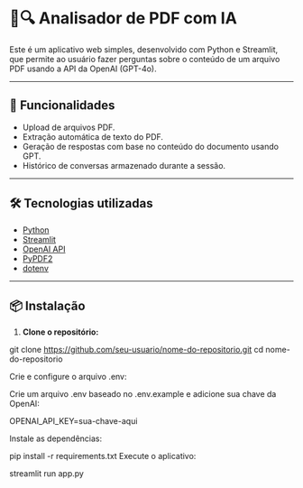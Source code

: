# 📄🔍 Analisador de PDF com IA

Este é um aplicativo web simples, desenvolvido com Python e Streamlit, que permite ao usuário fazer perguntas sobre o conteúdo de um arquivo PDF usando a API da OpenAI (GPT-4o).

---

## 🚀 Funcionalidades

- Upload de arquivos PDF.
- Extração automática de texto do PDF.
- Geração de respostas com base no conteúdo do documento usando GPT.
- Histórico de conversas armazenado durante a sessão.

---

## 🛠️ Tecnologias utilizadas

- [Python](https://www.python.org/)
- [Streamlit](https://streamlit.io/)
- [OpenAI API](https://platform.openai.com/)
- [PyPDF2](https://pypi.org/project/PyPDF2/)
- [dotenv](https://pypi.org/project/python-dotenv/)

---

## 📦 Instalação

1. **Clone o repositório:**

git clone https://github.com/seu-usuario/nome-do-repositorio.git
cd nome-do-repositorio

Crie e configure o arquivo .env:

Crie um arquivo .env baseado no .env.example e adicione sua chave da OpenAI:

OPENAI_API_KEY=sua-chave-aqui

Instale as dependências:

pip install -r requirements.txt
Execute o aplicativo:

streamlit run app.py
